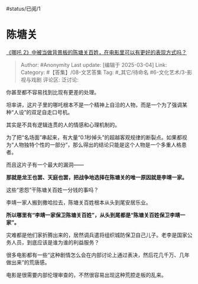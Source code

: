 #status/已阅/1 

# 陈塘关
[《哪吒 2》中被当做背景板的陈塘关百姓，在电影里可以有更好的表现方式吗？](https://www.zhihu.com/question/13138152285/answer/115671332886)

> Author: #Anonymity
> Last update: [编辑于 2025-03-04]
> Link:
> Category: #【答集】/08-文艺答集 
> Tag: #_其它/待命名  #6-文化艺术/3-影视与戏剧 
> 评论区:
> 泛讨论:

你甚至都不容易找到比现有更差的处理。

坦率讲，这片子里的哪吒根本不是一个精神上自洽的人物，而是一个为了强调某种“人设”的双足自走口号机。

其实是不具有逻辑连贯的人的情感和心理机制的。

为了把“名场面”串起来，有大量“0.1秒掉头”的超越客观规律的断裂点。如果都视为“人物独特个性的一部分”，那么得出的结论只能是这个人物是一个多重人格患者。

而且这片子有一个最大的漏洞——

**那就是龙王也罢、天庭也罢，把战争地选择在陈塘关的唯一原因就是李靖一家。**

这些“恩怨”干陈塘关百姓一分钱的事吗？

李靖一家人搬到撒哈拉去，陈塘关百姓根本从头到尾安居乐业。

**所以哪里有“李靖一家保卫陈塘关百姓”，从头到尾都是“陈塘关百姓保卫李靖一家”。**

灾难都是他们家折腾出来的，居然调兵遣将组织城防保卫自己儿子。老李是国家公务人员，到底应该是谁为谁的利益服务？

  

很多电影都有一些“这种剧情怎么会在内部讨论上通过表决，然后花几千万、几年做出来”的荒唐感。

电影是很需要内部伦理审查的，不然很容易出现这种荒腔走板的乱来。
